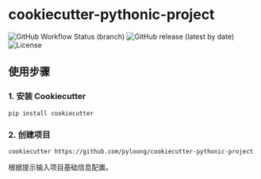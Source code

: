 # cookiecutter-pythonic-project

![GitHub Workflow Status (branch)](https://img.shields.io/github/workflow/status/pyloong/cookiecutter-pythonic-project/main/main?style=flat-square)
![GitHub release (latest by date)](https://img.shields.io/github/v/release/pyloong/cookiecutter-pythonic-project?style=flat-square)
![License](https://img.shields.io/github/license/pyloong/cookiecutter-pythonic-project?style=flat-square)

## 使用步骤

### 1. 安装 Cookiecutter

```shell script
pip install cookiecutter
```

### 2. 创建项目

```shell script
cookiecutter https://github.com/pyloong/cookiecutter-pythonic-project
```

根据提示输入项目基础信息配置。
